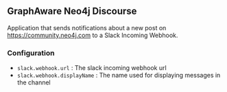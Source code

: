 ## GraphAware Neo4j Discourse

Application that sends notifications about a new post on https://community.neo4j.com to a Slack Incoming Webhook.

### Configuration

* `slack.webhook.url` : The slack incoming webhook url
* `slack.webhook.displayName` : The name used for displaying messages in the channel


